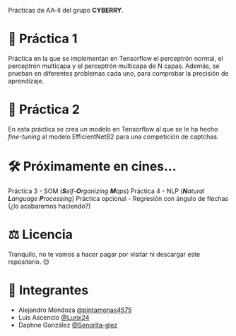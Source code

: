 Prácticas de AA-II del grupo **CYBERRY**.

# 📂 Práctica 1

Práctica en la que se implementan en Tensorflow el perceptrón normal, el perceptrón multicapa y el perceptrón multicapa de N capas. Además, se prueban en diferentes problemas cada uno, para comprobar la precisión de aprendizaje.

# 📂 Práctica 2

En esta práctica se crea un modelo en Tensorflow al que se le ha hecho *fine-tuning* al modelo EfficientNetB2 para una competición de captchas.

# 🛠️ Próximamente en cines...

Práctica 3 - SOM (_**S**elf-**O**rganizing **M**aps_)
Práctica 4 - NLP (_**N**atural **L**anguage **P**rocessing_)
Práctica opcional - Regresión con ángulo de flechas (¿lo acabaremos haciendo?)

# ⚖️ Licencia

Tranquilo, no te vamos a hacer pagar por visitar ni descargar este repositorio. 😌

# 👥 Integrantes

* Alejandro Mendoza [@pintamonas4575](https://github.com/pintamonas4575)
* Luis Ascencio     [@Luroi24](https://github.com/Luroi24)
* Daphne González   [@Senorita-glez](https://github.com/Senorita-glez)
